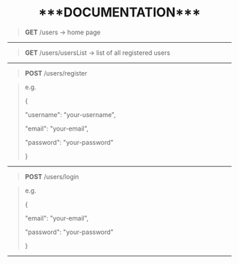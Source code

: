 <h1 align="center">***DOCUMENTATION***</h1>




> **GET**
> /users -> home page

***

> **GET**
> /users/usersList -> list of all registered users 

***

> **POST**
> /users/register

> e.g.
> 
> {
> 
>
>  "username": "your-username",
>  
>  
>  "email": "your-email",
>  
>  
>  "password": "your-password"
>
>
> }

***

> **POST**
> /users/login

> e.g.
>
> {
>
>  
>  "email": "your-email",
>  
>  
>  "password": "your-password"
>
>
> }

***
